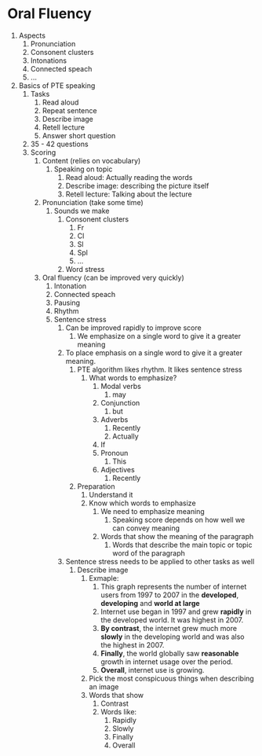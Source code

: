 # Oral Fluency #
1. Aspects
	1. Pronunciation
	2. Consonent clusters
	3. Intonations
	4. Connected speach
	5. ...
2. Basics of PTE speaking
	1. Tasks
		1. Read aloud
		2. Repeat sentence
		3. Describe image
		4. Retell lecture
		5. Answer short question
	2. 35 - 42 questions
	3. Scoring
		1. Content (relies on vocabulary)
			1. Speaking on topic
				1. Read aloud: Actually reading the words
				2. Describe image: describing the picture itself
				3. Retell lecture: Talking about the lecture
		2. Pronunciation (take some time)
			1. Sounds we make
				1. Consonent clusters
					1. Fr
					2. Cl
					3. Sl
					4. Spl
					5. ...
				2. Word stress
		3. Oral fluency (can be improved very quickly)
			1. Intonation
			2. Connected speach
			3. Pausing
			4. Rhythm
			5. Sentence stress
				1. Can be improved rapidly to improve score
					1. We emphasize on a single word to give it a greater meaning
				2. To place emphasis on a single word to give it a greater meaning.
					1. PTE algorithm likes rhythm. It likes sentence stress
						1. What words to emphasize?
							1. Modal verbs
								1. may
							2. Conjunction
								1. but
							3. Adverbs
								1. Recently
								2. Actually
							4. If
							5. Pronoun
								1. This
							6. Adjectives
								1. Recently
					2. Preparation
						1. Understand it
						2. Know which words to emphasize
							1. We need to emphasize meaning
								1. Speaking score depends on how well we can convey meaning
							2. Words that show the meaning of the paragraph
								1. Words that describe the main topic or topic word of the paragraph
				3. Sentence stress needs to be applied to other tasks as well
					1. Describe image
						1. Exmaple:
							1. This graph represents the number of internet users from 1997 to 2007 in the **developed**, **developing** and **world at large**
							2. Internet use began in 1997 and grew **rapidly** in the developed world. It was highest in 2007.
							3. **By contrast**, the internet grew much more **slowly** in the developing world and was also the highest in 2007.
							4. **Finally**, the world globally saw **reasonable** growth in internet usage over the period.
							5. **Overall**, internet use is growing.
						2. Pick the most conspicuous things when describing an image
						3. Words that show
							1. Contrast
							2. Words like:
								1. Rapidly
								2. Slowly
								3. Finally
								4. Overall